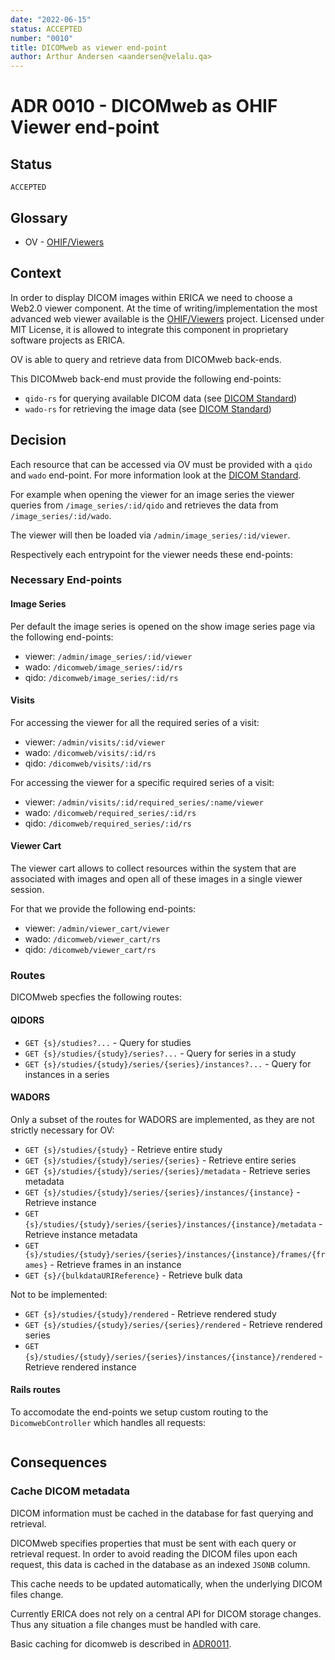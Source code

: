 ```yaml
---
date: "2022-06-15"
status: ACCEPTED
number: "0010"
title: DICOMweb as viewer end-point
author: Arthur Andersen <aandersen@velalu.qa>
---
```


# ADR 0010 - DICOMweb as OHIF Viewer end-point

## Status

`ACCEPTED`

## Glossary

- OV - [OHIF/Viewers](https://github.com/OHIF/Viewers)

## Context

In order to display DICOM images within ERICA we need to choose a
Web2.0 viewer component. At the time of writing/implementation the
most advanced web viewer available is the
[OHIF/Viewers](https://github.com/OHIF/Viewers) project. Licensed
under MIT License, it is allowed to integrate this component in
proprietary software projects as ERICA.

OV is able to query and retrieve data from DICOMweb back-ends.

This DICOMweb back-end must provide the following end-points:

- `qido-rs` for querying available DICOM data (see [DICOM
  Standard](https://www.dicomstandard.org/using/dicomweb/query-qido-rs/))
- `wado-rs` for retrieving the image data (see [DICOM
  Standard](https://www.dicomstandard.org/using/dicomweb/retrieve-wado-rs-and-wado-uri/))

## Decision

Each resource that can be accessed via OV must be provided with a
`qido` and `wado` end-point. For more information look at the [DICOM
Standard](https://www.dicomstandard.org/using/dicomweb/).

For example when opening the viewer for an image series the viewer
queries from `/image_series/:id/qido` and retrieves the data from
`/image_series/:id/wado`.

The viewer will then be loaded via `/admin/image_series/:id/viewer`.

Respectively each entrypoint for the viewer needs these end-points:

### Necessary End-points

#### Image Series

Per default the image series is opened on the show image series page
via the following end-points:

- viewer: `/admin/image_series/:id/viewer`
- wado: `/dicomweb/image_series/:id/rs`
- qido: `/dicomweb/image_series/:id/rs`

#### Visits

For accessing the viewer for all the required series of a visit:

- viewer: `/admin/visits/:id/viewer`
- wado: `/dicomweb/visits/:id/rs`
- qido: `/dicomweb/visits/:id/rs`

For accessing the viewer for a specific required series of a visit:

- viewer: `/admin/visits/:id/required_series/:name/viewer`
- wado: `/dicomweb/required_series/:id/rs`
- qido: `/dicomweb/required_series/:id/rs`

#### Viewer Cart

The viewer cart allows to collect resources within the system that are
associated with images and open all of these images in a single viewer
session.

For that we provide the following end-points:

- viewer: `/admin/viewer_cart/viewer`
- wado: `/dicomweb/viewer_cart/rs`
- qido: `/dicomweb/viewer_cart/rs`

### Routes

DICOMweb specfies the following routes:

#### QIDORS

- `GET {s}/studies?...` - Query for studies
- `GET {s}/studies/{study}/series?...` - Query for series in a study
- `GET {s}/studies/{study}/series/{series}/instances?...` - Query for instances in a series

#### WADORS

Only a subset of the routes for WADORS are implemented, as they are
not strictly necessary for OV:

- `GET {s}/studies/{study}` - Retrieve entire study
- `GET {s}/studies/{study}/series/{series}` - Retrieve entire series
- `GET {s}/studies/{study}/series/{series}/metadata` - Retrieve series metadata
- `GET {s}/studies/{study}/series/{series}/instances/{instance}` - Retrieve instance
- `GET {s}/studies/{study}/series/{series}/instances/{instance}/metadata` - Retrieve instance metadata
- `GET {s}/studies/{study}/series/{series}/instances/{instance}/frames/{frames}` - Retrieve frames in an instance
- `GET {s}/{bulkdataURIReference}` - Retrieve bulk data

Not to be implemented:

- `GET {s}/studies/{study}/rendered` - Retrieve rendered study
- `GET {s}/studies/{study}/series/{series}/rendered` - Retrieve rendered series
- `GET {s}/studies/{study}/series/{series}/instances/{instance}/rendered` - Retrieve rendered instance

#### Rails routes

To accomodate the end-points we setup custom routing to the
`DicomwebController` which handles all requests:

```ruby

```

## Consequences

### Cache DICOM metadata

DICOM information must be cached in the database for fast querying
and retrieval.

DICOMweb specifies properties that must be sent with each query or
retrieval request. In order to avoid reading the DICOM files upon each
request, this data is cached in the database as an indexed `JSONB`
column.

This cache needs to be updated automatically, when the underlying
DICOM files change.

Currently ERICA does not rely on a central API for DICOM storage
changes. Thus any situation a file changes must be handled with care.

Basic caching for dicomweb is described in [ADR0011](./adr-0011-dicomweb-cache.md).
